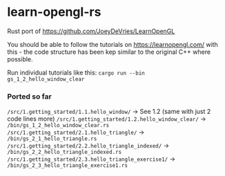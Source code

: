 # learn-opengl-rs
Rust port of https://github.com/JoeyDeVries/LearnOpenGL

You should be able to follow the tutorials on https://learnopengl.com/ with this - the code structure has been kep similar to the original C++ where possible.

Run individual tutorials like this:
`cargo run --bin gs_1_2_hello_window_clear`

### Ported so far
`/src/1.getting_started/1.1.hello_window/` -> See 1.2 (same with just 2 code lines more)
`/src/1.getting_started/1.2.hello_window_clear/` -> `/bin/gs_1_2_hello_window_clear.rs`
`/src/1.getting_started/2.1.hello_triangle/` -> `/bin/gs_2_1_hello_triangle.rs`
`/src/1.getting_started/2.2.hello_triangle_indexed/` -> `/bin/gs_2_2_hello_triangle_indexed.rs`
`/src/1.getting_started/2.3.hello_triangle_exercise1/` -> `/bin/gs_2_3_hello_triangle_exercise1.rs`
